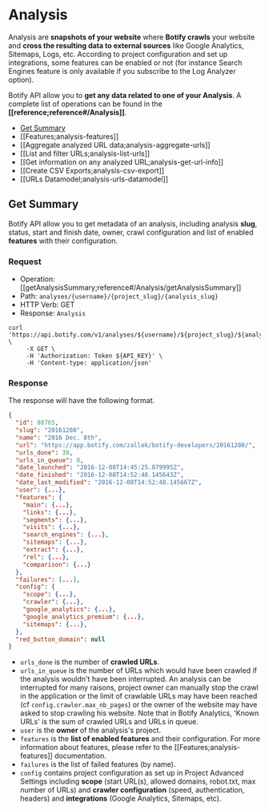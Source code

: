 # Analysis

Analysis are **snapshots of your website** where **Botify crawls** your website and **cross the resulting data to external sources** like Google Analytics, Sitemaps, Logs, etc.
According to project configuration and set up integrations, some features can be enabled or not (for instance Search Engines feature is only available if you subscribe to the Log Analyzer option).

Botify API allow you to **get any data related to one of your Analysis**. A complete list of operations can be found in the **[[reference;reference#/Analysis]]**.

- [Get Summary](#get-summary)
- [[Features;analysis-features]]
- [[Aggregate analyzed URL data;analysis-aggregate-urls]]
- [[List and filter URLs;analysis-list-urls]]
- [[Get information on any analyzed URL;analysis-get-url-info]]
- [[Create CSV Exports;analysis-csv-export]]
- [[URLs Datamodel;analysis-urls-datamodel]]

## Get Summary

Botify API allow you to get metadata of an analysis, including analysis **slug**, status, start and finish date, owner, crawl configuration and list of enabled **features** with their configuration.

### Request

- Operation: [[getAnalysisSummary;reference#/Analysis/getAnalysisSummary]]
- Path: `analyses/{username}/{project_slug}/{analysis_slug}`
- HTTP Verb: GET
- Response: `Analysis`

```SH
curl 'https://api.botify.com/v1/analyses/${username}/${project_slug}/${analysis_slug}' \
     -X GET \
     -H 'Authorization: Token ${API_KEY}' \
     -H 'Content-type: application/json'
```

### Response

The response will have the following format.

```JSON
{
  "id": 88765,
  "slug": "20161208",
  "name": "2016 Dec. 8th",
  "url": "https://app.botify.com/zallek/botify-developers/20161208/",
  "urls_done": 39,
  "urls_in_queue": 0,
  "date_launched": "2016-12-08T14:45:25.879995Z",
  "date_finished": "2016-12-08T14:52:48.145643Z",
  "date_last_modified": "2016-12-08T14:52:48.145667Z",
  "user": {...},
  "features": {
    "main": {...},
    "links": {...},
    "segments": {...},
    "visits": {...},
    "search_engines": {...},
    "sitemaps": {...},
    "extract": {...},
    "rel": {...},
    "comparison": {...}
  },
  "failures": [...],
  "config": {
    "scope": {...},
    "crawler": {...},
    "google_analytics": {...},
    "google_analytics_premium": {...},
    "sitemaps": {...},
  },
  "red_button_domain": null
}
```

- `urls_done` is the number of **crawled URLs**.
- `urls_in_queue` is the number of URLs which would have been crawled if the analysis wouldn't have been interrupted. An analysis can be interrupted for many raisons, project owner can manually stop the crawl in the application or the limit of crawlable URLs may have been reached (cf `config.crawler.max_nb_pages`) or the owner of the website may have asked to stop crawling his website. Note that in Botify Analytics, 'Known URLs' is the sum of crawled URLs and URLs in queue.
- `user` is the **owner** of the analysis's project.
- `features` is the **list of enabled features** and their configuration. For more information about features, please refer to the [[Features;analysis-features]] documentation.
- `failures` is the list of failed features (by name).
- `config` contains project configuration as set up in Project Advanced Settings including **scope** (start URL(s), allowed domains, robot.txt, max number of URLs) and **crawler configuration** (speed, authentication, headers) and **integrations** (Google Analytics, Sitemaps, etc).
